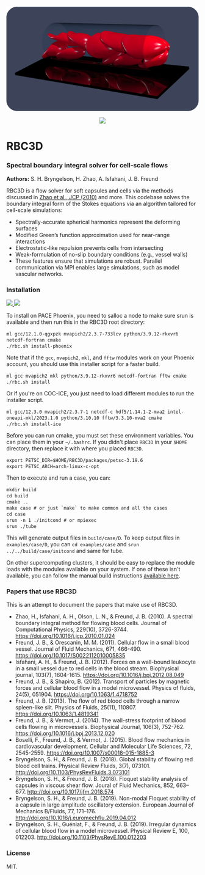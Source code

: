 <p align="center">
  <img src="install/images/cells-3.png" alt="RBC3D Banner" width="800"/>
</p>
<p align="center">
  <a href="https://zenodo.org/badge/latestdoi/412637841">
    <img src="https://zenodo.org/badge/412637841.svg" />
  </a>
</p>

# RBC3D
### Spectral boundary integral solver for cell-scale flows

__Authors:__ S. H. Bryngelson, H. Zhao, A. Isfahani, J. B. Freund

RBC3D is a flow solver for soft capsules and cells via the methods discussed in [Zhao et al., JCP (2010)](https://doi.org/10.1016/j.jcp.2010.01.024) and more.
This codebase solves the boundary integral form of the Stokes equations via an algorithm tailored for cell-scale simulations:

* Spectrally-accurate spherical harmonics represent the deforming surfaces
* Modified Green’s function approximation used for near-range interactions
* Electrostatic-like repulsion prevents cells from intersecting
* Weak-formulation of no-slip boundary conditions (e.g., vessel walls)
* These features ensure that simulations are robust. Parallel communication via MPI enables large simulations, such as model vascular networks.

### Installation

<p align="left">
  <a href="https://github.com/comp-physics/RBC3D/actions/workflows/phoenix.yml">
    <img src="https://github.com/comp-physics/RBC3D/actions/workflows/phoenix.yml/badge.svg" />
  </a>
  <a href="https://github.com/comp-physics/RBC3D/actions/workflows/ice.yml">
    <img src="https://github.com/comp-physics/RBC3D/actions/workflows/ice.yml/badge.svg" />
  </a>
</p>

To install on PACE Phoenix, you need to salloc a node to make sure srun is available and then run this in the RBC3D root directory: 

```shell
ml gcc/12.1.0-qgxpzk mvapich2/2.3.7-733lcv python/3.9.12-rkxvr6 netcdf-fortran cmake
./rbc.sh install-phoenix
```

Note that if the `gcc`, `mvapich2`, `mkl`, and `fftw` modules work on your Phoenix account, you should use this installer script for a faster build.
```shell
ml gcc mvapich2 mkl python/3.9.12-rkxvr6 netcdf-fortran fftw cmake
./rbc.sh install
```

Or if you're on COC-ICE, you just need to load different modules to run the installer script.

```shell
ml gcc/12.3.0 mvapich2/2.3.7-1 netcdf-c hdf5/1.14.1-2-mva2 intel-oneapi-mkl/2023.1.0 python/3.10.10 fftw/3.3.10-mva2 cmake
./rbc.sh install-ice
```

Before you can run cmake, you must set these environment variables. You can place them in your `~/.bashrc`. If you didn't place `RBC3D` in your `$HOME` directory, then replace it with where you placed `RBC3D`.
```shell
export PETSC_DIR=$HOME/RBC3D/packages/petsc-3.19.6
export PETSC_ARCH=arch-linux-c-opt
```

Then to execute and run a case, you can:
```shell
mkdir build
cd build
cmake ..
make case # or just `make` to make common and all the cases
cd case
srun -n 1 ./initcond # or mpiexec
srun ./tube
```

This will generate output files in `build/case/D`. To keep output files in `examples/case/D`, you can `cd examples/case` and `srun ../../build/case/initcond` and same for tube.

On other supercomputing clusters, it should be easy to replace the module loads with the modules available on your system. If one of these isn't available, you can follow the manual build instructions [available here](https://github.com/comp-physics/RBC3D/blob/master/install/readme.md).

### Papers that use RBC3D

This is an attempt to document the papers that make use of RBC3D.

* Zhao, H., Isfahani, A. H., Olson, L. N., & Freund, J. B. (2010). A spectral boundary integral method for flowing blood cells. Journal of Computational Physics, 229(10), 3726-3744. https://doi.org/10.1016/j.jcp.2010.01.024
* Freund, J. B., & Orescanin, M. M. (2011). Cellular flow in a small blood vessel. Journal of Fluid Mechanics, 671, 466-490. https://doi.org/10.1017/S0022112010005835
* Isfahani, A. H., & Freund, J. B. (2012). Forces on a wall-bound leukocyte in a small vessel due to red cells in the blood stream. Biophysical journal, 103(7), 1604-1615. https://doi.org/10.1016/j.bpj.2012.08.049
* Freund, J. B., & Shapiro, B. (2012). Transport of particles by magnetic forces and cellular blood flow in a model microvessel. Physics of fluids, 24(5), 051904. https://doi.org/10.1063/1.4718752 
* Freund, J. B. (2013). The flow of red blood cells through a narrow spleen-like slit. Physics of Fluids, 25(11), 110807. https://doi.org/10.1063/1.4819341 
* Freund, J. B., & Vermot, J. (2014). The wall-stress footprint of blood cells flowing in microvessels. Biophysical Journal, 106(3), 752-762. https://doi.org/10.1016/j.bpj.2013.12.020
* Boselli, F., Freund, J. B., & Vermot, J. (2015). Blood flow mechanics in cardiovascular development. Cellular and Molecular Life Sciences, 72, 2545-2559.  https://doi.org/10.1007/s00018-015-1885-3
* Bryngelson, S. H., & Freund, J. B. (2018). Global stability of flowing red blood cell trains. Physical Review Fluids, 3(7), 073101. http://doi.org/10.1103/PhysRevFluids.3.073101
* Bryngelson, S. H., & Freund, J. B. (2018). Floquet stability analysis of capsules in viscous shear flow. Joural of Fluid Mechanics, 852, 663–677. http://doi.org/10.1017/jfm.2018.574
* Bryngelson, S. H., & Freund, J. B. (2019). Non-modal Floquet stability of a capsule in large amplitude oscillatory extension. European Journal of Mechanics B/Fluids, 77, 171–176. http://doi.org/10.1016/j.euromechflu.2019.04.012
* Bryngelson, S. H., Guéniat, F., & Freund, J. B. (2019). Irregular dynamics of cellular blood flow in a model microvessel. Physical Review E, 100, 012203. http://doi.org/10.1103/PhysRevE.100.012203

### License

MIT.
